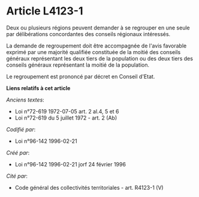 # Article L4123-1

Deux ou plusieurs régions peuvent demander à se regrouper en une seule par délibérations concordantes des conseils régionaux
intéressés.

La demande de regroupement doit être accompagnée de l'avis favorable exprimé par une majorité qualifiée constituée de la
moitié des conseils généraux représentant les deux tiers de la population ou des deux tiers des conseils généraux
représentant la moitié de la population.

Le regroupement est prononcé par décret en Conseil d'Etat.

**Liens relatifs à cet article**

_Anciens textes_:

  - Loi n°72-619 1972-07-05 art. 2 al.4, 5 et 6
  - Loi n°72-619 du 5 juillet 1972 - art. 2 (Ab)

_Codifié par_:

  - Loi n°96-142 1996-02-21

_Créé par_:

  - Loi n°96-142 1996-02-21 jorf 24 février 1996

_Cité par_:

  - Code général des collectivités territoriales - art. R4123-1 (V)
